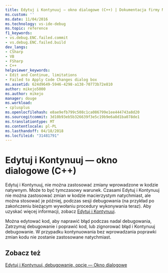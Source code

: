 ```yaml
---
title: Edytuj i Kontynuuj — okno dialogowe (C++) | Dokumentacja firmy Microsoft
ms.custom: ''
ms.date: 11/04/2016
ms.technology: vs-ide-debug
ms.topic: reference
f1_keywords:
- vs.debug.ENC.failed.commit
- vs.debug.ENC.failed.build
dev_langs:
- CSharp
- VB
- FSharp
- C++
helpviewer_keywords:
- Edit and Continue, limitations
- Failed to Apply Code Changes dialog box
ms.assetid: 624d9649-5946-4298-a138-70773b72e810
author: mikejo5000
ms.author: mikejo
manager: douge
ms.workload:
- cplusplus
ms.openlocfilehash: e8ae9efb799c508c1ca086799e1ee444743a8d20
ms.sourcegitcommit: 3d10b93eb5b326639f3e5c19b9e6a8d1ba078de1
ms.translationtype: MT
ms.contentlocale: pl-PL
ms.lasthandoff: 04/18/2018
ms.locfileid: "31481791"
---
```

# <a name="edit-and-continue-dialog-box-c"></a>Edytuj i Kontynuuj — okno dialogowe (C++)
Edytuj i Kontynuuj, nie można zastosować zmiany wprowadzone w kodzie natywnym. Może to być tymczasowy warunek. Czasami Edytuj i Kontynuuj nie można zastosować zmian w kodzie macierzystym natychmiast, ale można stosować je później, podczas sesji debugowania (na przykład po zakończeniu bieżącym wywołaniu procedury wykonywania teraz). Aby uzyskać więcej informacji, zobacz [Edytuj i Kontynuuj](../debugger/edit-and-continue.md).  
  
 Można edytować kod, aby naprawić błąd podczas nadal debugowania, Zatrzymaj debugowanie i poprawić kod, lub zignorować błąd i Kontynuuj debugowanie. W przypadku kontynuowania bez wprowadzania poprawki zmian kodu nie zostanie zastosowane natychmiast.  
  
## <a name="see-also"></a>Zobacz też  
 [Edytuj i Kontynuuj, debugowanie, opcje — Okno dialogowe](http://msdn.microsoft.com/Library/009d225f-ef65-463f-a146-e4c518f86103)
